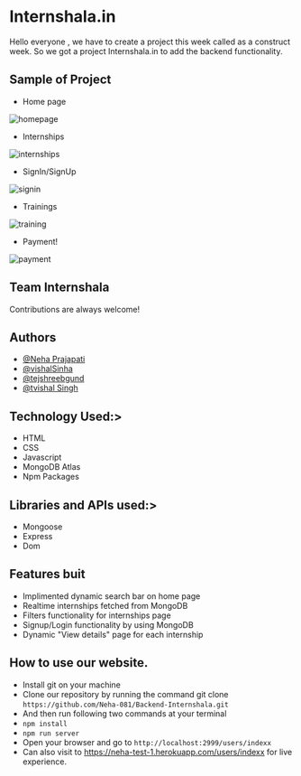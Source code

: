 
# Internshala.in

Hello everyone , we have to create a project this week called as a construct week. So we got a project Internshala.in to add the backend functionality. 

## Sample of Project

- Home page

![homepage](https://user-images.githubusercontent.com/87421798/152956090-e06eaae7-07c9-49be-9826-de2000a277dd.png)

- Internships

![internships](https://user-images.githubusercontent.com/87421798/152956103-db0d310a-445b-4476-b6cd-cde12957ba7e.png)

- SignIn/SignUp

![signin](https://user-images.githubusercontent.com/87421798/152956108-11914af3-8ce9-4e99-8b9e-ce2fbec24ec7.png)

- Trainings

![training](https://user-images.githubusercontent.com/87421798/152956110-4f69a401-ad0d-4f97-8299-a0c14c2204f9.png)

- Payment!

![payment](https://user-images.githubusercontent.com/87421798/152956107-9e6c8701-dfea-4d4c-be5e-1e721b8a2103.png)




## Team Internshala

Contributions are always welcome!


  
## Authors

- [@Neha Prajapati](https://github.com/Neha-081)
- [@vishalSinha](https://github.com/Vishal062)
- [@tejshreebgund](https://github.com/tejshreebgund)
- [@tvishal Singh](https://github.com/shepaC)


  
## Technology Used:>

- HTML
- CSS
- Javascript
- MongoDB Atlas
- Npm Packages

## Libraries and APIs used:>
- Mongoose
- Express
- Dom

## Features buit
- Implimented dynamic search bar on home page
- Realtime internships fetched from MongoDB
- Filters functionality for internships page
- Signup/Login functionality by using MongoDB
- Dynamic "View details" page for each internship

## How to use our website.
- Install git on your machine
- Clone our repository by running the command git clone ```https://github.com/Neha-081/Backend-Internshala.git```
- And then run following two commands at your terminal
- ```npm install```
- ```npm run server```
- Open your browser and go to ```http://localhost:2999/users/indexx```
- Can also visit to  https://neha-test-1.herokuapp.com/users/indexx for live experience.

  
